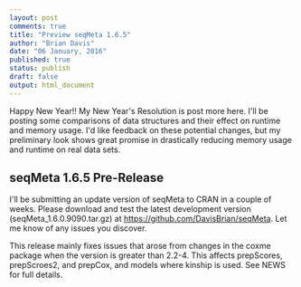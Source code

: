 ```yaml
---
layout: post
comments: true
title: "Preview seqMeta 1.6.5"
author: "Brian Davis"
date: "06 January, 2016"
published: true
status: publish
draft: false
output: html_document
---
```

 
Happy New Year!!  My New Year's Resolution is post more here.  I'll be posting some comparisons of data structures and their effect on runtime and memory usage. I'd like feedback on these potential changes, but my preliminary look shows great promise in drastically reducing memory usage and runtime on real data sets.
 
 
## seqMeta 1.6.5 Pre-Release
 
I'll be submitting an update version of seqMeta to CRAN in a couple of weeks.  Please download and test the latest development version (seqMeta_1.6.0.9090.tar.gz) at https://github.com/DavisBrian/seqMeta.  Let me know of any issues you discover.  
 
This release mainly fixes issues that arose from changes in the coxme package when the version is greater than 2.2-4. This affects prepScores, prepScroes2, and prepCox, and models where kinship is used. See NEWS for full details.
 
